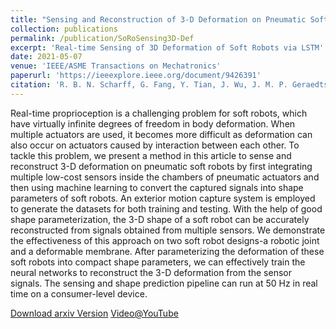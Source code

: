 ```yaml
---
title: "Sensing and Reconstruction of 3-D Deformation on Pneumatic Soft Robots"
collection: publications
permalink: /publication/SoRoSensing3D-Def
excerpt: 'Real-time Sensing of 3D Deformation of Soft Robots via LSTM'
date: 2021-05-07
venue: 'IEEE/ASME Transactions on Mechatronics'
paperurl: 'https://ieeexplore.ieee.org/document/9426391'
citation: 'R. B. N. Scharff, G. Fang, Y. Tian, J. Wu, J. M. P. Geraedts and C. C. L. Wang, "Sensing and Reconstruction of 3-D Deformation on Pneumatic Soft Robots," in IEEE/ASME Transactions on Mechatronics, vol. 26, no. 4, pp. 1877-1885, Aug. 2021.'
---
```

Real-time proprioception is a challenging problem for soft robots, which have virtually infinite degrees of freedom in body deformation. When multiple actuators are used, it becomes more difficult as deformation can also occur on actuators caused by interaction between each other. To tackle this problem, we present a method in this article to sense and reconstruct 3-D deformation on pneumatic soft robots by first integrating multiple low-cost sensors inside the chambers of pneumatic actuators and then using machine learning to convert the captured signals into shape parameters of soft robots. 
An exterior motion capture system is employed to generate the datasets for both training and testing. With the help of good shape parameterization, the 3-D shape of a soft robot can be accurately reconstructed from signals obtained from multiple sensors. We demonstrate the effectiveness of this approach on two soft robot designs-a robotic joint and a deformable membrane. After parameterizing the deformation of these soft robots into compact shape parameters, we can effectively train the neural networks to reconstruct the 3-D deformation from the sensor signals. 
The sensing and shape prediction pipeline can run at 50 Hz in real time on a consumer-level device.

[Download arxiv Version](https://arxiv.org/pdf/2012.12411.pdf)
[Video@YouTube](https://www.youtube.com/watch?v=T9wqiIr3s-c&feature=youtu.be)

